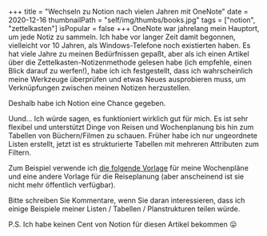 +++
title = "Wechseln zu Notion nach vielen Jahren mit OneNote"
date = 2020-12-16
thumbnailPath = "self/img/thumbs/books.jpg"
tags = ["notion", "zettelkasten"]
isPopular = false
+++
OneNote war jahrelang mein Hauptort, um jede Notiz zu sammeln.
Ich habe vor langer Zeit damit begonnen, vielleicht vor 10 Jahren, als Windows-Telefone noch existierten haben.
Es hat viele Jahre zu meinen Bedürfnissen gepaßt, 
aber als ich einen Artikel über die Zettelkasten-Notizenmethode gelesen habe
(ich empfehle, einen Blick darauf zu werfen!), habe ich ich festgestellt, 
dass ich wahrscheinlich meine Werkzeuge überprüfen und etwas Neues ausprobieren muss, 
um Verknüpfungen zwischen meinen Notizen herzustellen.

Deshalb habe ich Notion eine Chance gegeben.

Uund... Ich würde sagen, es funktioniert wirklich gut für mich.
Es ist sehr flexibel und unterstützt Dinge von Reisen und Wochenplanung bis hin zum Tabellen von Büchern/Filmen zu schauen.
Früher habe ich nur ungeordnete Listen erstellt, jetzt ist es strukturierte Tabellen mit mehreren Attributen zum Filtern.

Zum Beispiel verwende ich [die folgende Vorlage](https://notionpages.com/578/weekly-planning-template/)
für meine Wochenpläne und eine andere Vorlage für die Reiseplanung (aber anscheinend ist sie nicht mehr öffentlich verfügbar).

Bitte schreiben Sie Kommentare, wenn Sie daran interessieren, dass ich einige Beispiele meiner Listen / Tabellen / Planstrukturen teilen würde.

P.S. Ich habe keinen Cent von Notion für diesen Artikel bekommen 😛